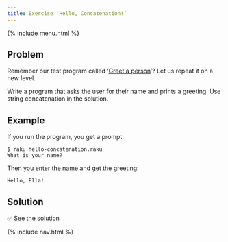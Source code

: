 ```yaml
---
title: Exercise ’Hello, Concatenation!‘
---
```


{% include menu.html %}

## Problem

Remember our test program called ‘[Greet a person](/essentials/scalar-variables/exercises/greet-a-person/)’? Let us repeat it on a new level.

Write a program that asks the user for their name and prints a greeting. Use string concatenation in the solution.

## Example

If you run the program, you get a prompt:

```console
$ raku hello-concatenation.raku
What is your name?
```

Then you enter the name and get the greeting:

    Hello, Ella!

## Solution

✅ [See the solution](solution)

{% include nav.html %}
